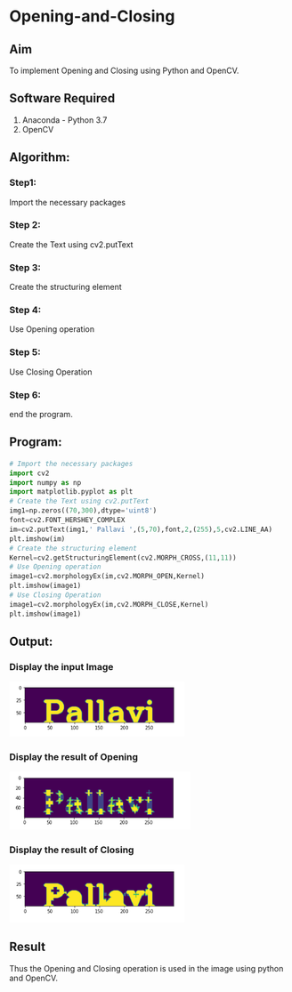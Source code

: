 # Opening-and-Closing

## Aim
To implement Opening and Closing using Python and OpenCV.

## Software Required
1. Anaconda - Python 3.7
2. OpenCV
## Algorithm:
### Step1:
Import the necessary packages

### Step 2:
Create the Text using cv2.putText

### Step 3:
Create the structuring element

### Step 4:
Use Opening operation

### Step 5:
Use Closing Operation

### Step 6:
end the program.
 
## Program:

``` Python
# Import the necessary packages
import cv2
import numpy as np
import matplotlib.pyplot as plt
# Create the Text using cv2.putText
img1=np.zeros((70,300),dtype='uint8')
font=cv2.FONT_HERSHEY_COMPLEX
im=cv2.putText(img1,' Pallavi ',(5,70),font,2,(255),5,cv2.LINE_AA)
plt.imshow(im)
# Create the structuring element
Kernel=cv2.getStructuringElement(cv2.MORPH_CROSS,(11,11))
# Use Opening operation
image1=cv2.morphologyEx(im,cv2.MORPH_OPEN,Kernel)
plt.imshow(image1)
# Use Closing Operation
image1=cv2.morphologyEx(im,cv2.MORPH_CLOSE,Kernel)
plt.imshow(image1)
```
## Output:

### Display the input Image
![output](11a.png)
### Display the result of Opening
![output](11b.png)
### Display the result of Closing
![output](11c.png)
## Result
Thus the Opening and Closing operation is used in the image using python and OpenCV.